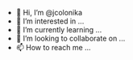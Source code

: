 - 👋 Hi, I’m @jcolonika
- 👀 I’m interested in ...
- 🌱 I’m currently learning ...
- 💞️ I’m looking to collaborate on ...
- 📫 How to reach me ...

<!---
jcolonika/jcolonika is a ✨ special ✨ repository because its `README.md` (this file) appears on your GitHub profile.
You can click the Preview link to take a look at your changes.
--->
